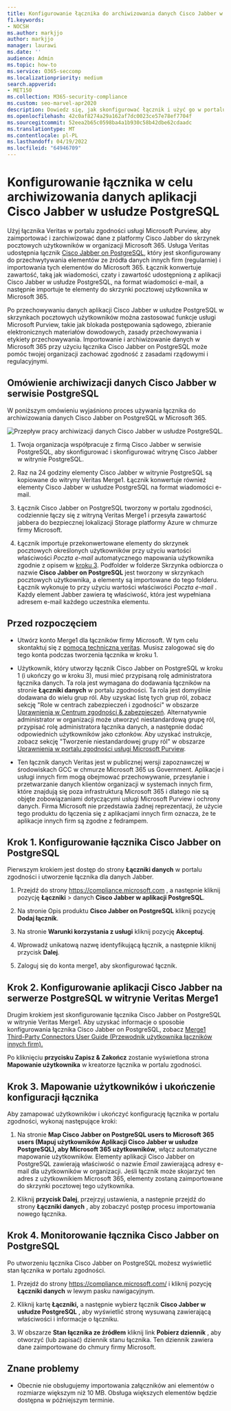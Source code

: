 ```yaml
---
title: Konfigurowanie łącznika do archiwizowania danych Cisco Jabber w usłudze PostgreSQL w Microsoft 365
f1.keywords:
- NOCSH
ms.author: markjjo
author: markjjo
manager: laurawi
ms.date: ''
audience: Admin
ms.topic: how-to
ms.service: O365-seccomp
ms.localizationpriority: medium
search.appverid:
- MET150
ms.collection: M365-security-compliance
ms.custom: seo-marvel-apr2020
description: Dowiedz się, jak skonfigurować łącznik i użyć go w portalu zgodności usługi Microsoft Purview, aby zaimportować i zarchiwizować dane z aplikacji Cisco Jabber w usłudze PostgreSQL w celu Microsoft 365.
ms.openlocfilehash: 42c0af8274a29a162af7dc0023ce57e78ef7704f
ms.sourcegitcommit: 52eea2b65c0598ba4a1b930c58b42dbe62cdaadc
ms.translationtype: MT
ms.contentlocale: pl-PL
ms.lasthandoff: 04/19/2022
ms.locfileid: "64946709"
---
```

# <a name="set-up-a-connector-to-archive-cisco-jabber-on-postgresql-data"></a>Konfigurowanie łącznika w celu archiwizowania danych aplikacji Cisco Jabber w usłudze PostgreSQL

Użyj łącznika Veritas w portalu zgodności usługi Microsoft Purview, aby zaimportować i zarchiwizować dane z platformy Cisco Jabber do skrzynek pocztowych użytkowników w organizacji Microsoft 365. Usługa Veritas udostępnia łącznik [Cisco Jabber on PostgreSQL](https://www.veritas.com/insights/merge1/jabber), który jest skonfigurowany do przechwytywania elementów ze źródła danych innych firm (regularnie) i importowania tych elementów do Microsoft 365. Łącznik konwertuje zawartość, taką jak wiadomości, czaty i zawartość udostępnioną z aplikacji Cisco Jabber w usłudze PostgreSQL, na format wiadomości e-mail, a następnie importuje te elementy do skrzynki pocztowej użytkownika w Microsoft 365.

Po przechowywaniu danych aplikacji Cisco Jabber w usłudze PostgreSQL w skrzynkach pocztowych użytkowników można zastosować funkcje usługi Microsoft Purview, takie jak blokada postępowania sądowego, zbieranie elektronicznych materiałów dowodowych, zasady przechowywania i etykiety przechowywania. Importowanie i archiwizowanie danych w Microsoft 365 przy użyciu łącznika Cisco Jabber on PostgreSQL może pomóc twojej organizacji zachować zgodność z zasadami rządowymi i regulacyjnymi.

## <a name="overview-of-archiving-cisco-jabber-on-postgresql-data"></a>Omówienie archiwizacji danych Cisco Jabber w serwisie PostgreSQL

W poniższym omówieniu wyjaśniono proces używania łącznika do archiwizowania danych Cisco Jabber on PostgreSQL w Microsoft 365.

![Przepływ pracy archiwizacji danych Cisco Jabber w usłudze PostgreSQL.](../media/CiscoJabberonPostgreSQLConnectorWorkflow.png)

1. Twoja organizacja współpracuje z firmą Cisco Jabber w serwisie PostgreSQL, aby skonfigurować i skonfigurować witrynę Cisco Jabber w witrynie PostgreSQL.

2. Raz na 24 godziny elementy Cisco Jabber w witrynie PostgreSQL są kopiowane do witryny Veritas Merge1. Łącznik konwertuje również elementy Cisco Jabber w usłudze PostgreSQL na format wiadomości e-mail.

3. Łącznik Cisco Jabber on PostgreSQL tworzony w portalu zgodności, codziennie łączy się z witryną Veritas Merge1 i przesyła zawartość jabbera do bezpiecznej lokalizacji Storage platformy Azure w chmurze firmy Microsoft.

4. Łącznik importuje przekonwertowane elementy do skrzynek pocztowych określonych użytkowników przy użyciu wartości właściwości *Poczta e-mail* automatycznego mapowania użytkownika zgodnie z opisem w [kroku 3](#step-3-map-users-and-complete-the-connector-setup). Podfolder w folderze Skrzynka odbiorcza o nazwie **Cisco Jabber on PostgreSQL** jest tworzony w skrzynkach pocztowych użytkownika, a elementy są importowane do tego folderu. Łącznik wykonuje to przy użyciu wartości właściwości *Poczta e-mail* . Każdy element Jabber zawiera tę właściwość, która jest wypełniana adresem e-mail każdego uczestnika elementu.

## <a name="before-you-begin"></a>Przed rozpoczęciem

- Utwórz konto Merge1 dla łączników firmy Microsoft. W tym celu skontaktuj się z [pomocą techniczną veritas](https://www.veritas.com/content/support/en_US). Musisz zalogować się do tego konta podczas tworzenia łącznika w kroku 1.

- Użytkownik, który utworzy łącznik Cisco Jabber on PostgreSQL w kroku 1 (i ukończy go w kroku 3), musi mieć przypisaną rolę administratora łącznika danych. Ta rola jest wymagana do dodawania łączników na stronie **Łączniki danych** w portalu zgodności. Ta rola jest domyślnie dodawana do wielu grup ról. Aby uzyskać listę tych grup ról, zobacz sekcję "Role w centrach zabezpieczeń i zgodności" w obszarze [Uprawnienia w Centrum zgodności & zabezpieczeń](../security/office-365-security/permissions-in-the-security-and-compliance-center.md#roles-in-the-security--compliance-center). Alternatywnie administrator w organizacji może utworzyć niestandardową grupę ról, przypisać rolę administratora łącznika danych, a następnie dodać odpowiednich użytkowników jako członków. Aby uzyskać instrukcje, zobacz sekcję "Tworzenie niestandardowej grupy ról" w obszarze [Uprawnienia w portalu zgodności usługi Microsoft Purview](microsoft-365-compliance-center-permissions.md#create-a-custom-role-group).

- Ten łącznik danych Veritas jest w publicznej wersji zapoznawczej w środowiskach GCC w chmurze Microsoft 365 us Government. Aplikacje i usługi innych firm mogą obejmować przechowywanie, przesyłanie i przetwarzanie danych klientów organizacji w systemach innych firm, które znajdują się poza infrastrukturą Microsoft 365 i dlatego nie są objęte zobowiązaniami dotyczącymi usługi Microsoft Purview i ochrony danych. Firma Microsoft nie przedstawia żadnej reprezentacji, że użycie tego produktu do łączenia się z aplikacjami innych firm oznacza, że te aplikacje innych firm są zgodne z fedrampem.

## <a name="step-1-set-up-the-cisco-jabber-on-postgresql-connector"></a>Krok 1. Konfigurowanie łącznika Cisco Jabber on PostgreSQL

Pierwszym krokiem jest dostęp do strony **Łączniki danych** w portalu zgodności i utworzenie łącznika dla danych Jabber.

1. Przejdź do strony <https://compliance.microsoft.com> , a następnie kliknij pozycję **Łączniki** &gt; danych **Cisco Jabber w aplikacji PostgreSQL**.

2. Na stronie Opis produktu **Cisco Jabber on PostgreSQL** kliknij pozycję **Dodaj łącznik**.

3. Na stronie **Warunki korzystania z usługi** kliknij pozycję **Akceptuj**.

4. Wprowadź unikatową nazwę identyfikującą łącznik, a następnie kliknij przycisk **Dalej**.

5. Zaloguj się do konta merge1, aby skonfigurować łącznik.

## <a name="step-2-configure-the-cisco-jabber-on-postgresql-on-the-veritas-merge1-site"></a>Krok 2. Konfigurowanie aplikacji Cisco Jabber na serwerze PostgreSQL w witrynie Veritas Merge1

Drugim krokiem jest skonfigurowanie łącznika Cisco Jabber on PostgreSQL w witrynie Veritas Merge1. Aby uzyskać informacje o sposobie konfigurowania łącznika Cisco Jabber on PostgreSQL, zobacz [Merge1 Third-Party Connectors User Guide (Przewodnik użytkownika łączników innych firm).](https://docs.ms.merge1.globanetportal.com/Merge1%20Third-Party%20Connectors%20Cisco%20Jabber%20on%20PostgreSQL%20User%20Guide.pdf)

Po kliknięciu **przycisku Zapisz & Zakończ** zostanie wyświetlona strona **Mapowanie użytkownika** w kreatorze łącznika w portalu zgodności.

## <a name="step-3-map-users-and-complete-the-connector-setup"></a>Krok 3. Mapowanie użytkowników i ukończenie konfiguracji łącznika

Aby zamapować użytkowników i ukończyć konfigurację łącznika w portalu zgodności, wykonaj następujące kroki:

1. Na stronie **Map Cisco Jabber on PostgreSQL users to Microsoft 365 users (Mapuj użytkowników Aplikacji Cisco Jabber w usłudze PostgreSQL), aby Microsoft 365 użytkowników**, włącz automatyczne mapowanie użytkowników. Elementy aplikacji Cisco Jabber on PostgreSQL zawierają właściwość o nazwie *Email* zawierającą adresy e-mail dla użytkowników w organizacji. Jeśli łącznik może skojarzyć ten adres z użytkownikiem Microsoft 365, elementy zostaną zaimportowane do skrzynki pocztowej tego użytkownika.

2. Kliknij **przycisk Dalej**, przejrzyj ustawienia, a następnie przejdź do strony **Łączniki danych** , aby zobaczyć postęp procesu importowania nowego łącznika.

## <a name="step-4-monitor-the-cisco-jabber-on-postgresql-connector"></a>Krok 4. Monitorowanie łącznika Cisco Jabber on PostgreSQL

Po utworzeniu łącznika Cisco Jabber on PostgreSQL możesz wyświetlić stan łącznika w portalu zgodności.

1. Przejdź do strony <https://compliance.microsoft.com/> i kliknij pozycję **Łączniki danych** w lewym pasku nawigacyjnym.

2. Kliknij kartę **Łączniki,** a następnie wybierz łącznik **Cisco Jabber w usłudze PostgreSQL** , aby wyświetlić stronę wysuwaną zawierającą właściwości i informacje o łączniku.

3. W obszarze **Stan łącznika ze źródłem** kliknij link **Pobierz dziennik** , aby otworzyć (lub zapisać) dziennik stanu łącznika. Ten dziennik zawiera dane zaimportowane do chmury firmy Microsoft.

## <a name="known-issues"></a>Znane problemy

- Obecnie nie obsługujemy importowania załączników ani elementów o rozmiarze większym niż 10 MB. Obsługa większych elementów będzie dostępna w późniejszym terminie.
